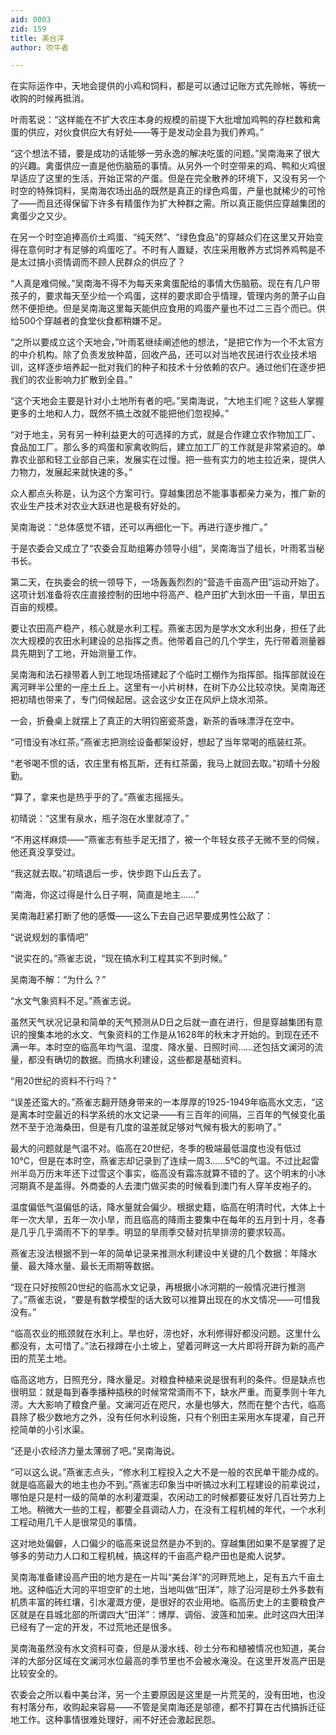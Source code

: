 ```yaml
---
aid: 0003
zid: 159
title: 美台洋
author: 吹牛者

---
```




  在实际运作中，天地会提供的小鸡和饲料，都是可以通过记账方式先赊帐，等统一收购的时候再抵消。

  叶雨茗说：“这样能在不扩大农庄本身的规模的前提下大批增加鸡鸭的存栏数和禽蛋的供应，对伙食供应大有好处——等于是发动全县为我们养鸡。”

  “这个想法不错，要是成功的话能够一劳永逸的解决吃蛋的问题。”吴南海来了很大的兴趣。禽蛋供应一直是他伤脑筋的事情。从另外一个时空带来的鸡、鸭和火鸡很早适应了这里的生活，开始正常的产蛋。但是在完全散养的环境下，又没有另一个时空的特殊饲料，吴南海农场出品的既然是真正的绿色鸡蛋，产量也就稀少的可怜了——而且还得保留下许多有精蛋作为扩大种群之需。所以真正能供应穿越集团的禽蛋少之又少。

  在另一个时空追捧高价土鸡蛋、“纯天然”、“绿色食品”的穿越众们在这里又开始变得在意何时才有足够的鸡蛋吃了。不时有人置疑，农庄采用散养方式饲养鸡鸭是不是太过搞小资情调而不顾人民群众的供应了？

  “人真是难伺候。”吴南海不得不为每天来禽蛋配给的事情大伤脑筋。现在有几户带孩子的，要求每天至少给一个鸡蛋，这样的要求即合乎情理，管理内务的萧子山自然不便拒绝。但是吴南海这里每天能供应食用的鸡蛋产量也不过二三百个而已。供给500个穿越者的食堂伙食都稍嫌不足。

  “之所以要成立这个天地会，”叶雨茗继续阐述他的想法，“是把它作为一个不太官方的中介机构。除了负责发放种苗，回收产品，还可以对当地农民进行农业技术培训，这样逐步培养起一批对我们的种子和技术十分依赖的农户。通过他们在逐步把我们的农业影响力扩散到全县。”

  “这个天地会主要是针对小土地所有者的吧。”吴南海说，“大地主们呢？这些人掌握更多的土地和人力，既然不搞土改就不能把他们忽视掉。”

  “对于地主，另有另一种利益更大的可选择的方式，就是合作建立农作物加工厂、食品加工厂。那么多的鸡蛋和家禽收购后，建立加工厂的工作就是非常紧迫的。单靠农业部和轻工业部自己来，发展实在过慢。把一些有实力的地主拉近来，提供人力物力，发展起来就快速的多。”

  众人都点头称是，认为这个方案可行。穿越集团总不能事事都亲力亲为，推广新的农业生产技术对农业大跃进也是极有好处的。

  吴南海说：“总体感觉不错，还可以再细化一下。再进行逐步推广。”

  于是农委会又成立了“农委会互助组筹办领导小组”，吴南海当了组长，叶雨茗当秘书长。

  第二天，在执委会的统一领导下，一场轰轰烈烈的“营造千亩高产田”运动开始了。这项计划准备将农庄直接控制的田地中将高产、稳产田扩大到水田一千亩，旱田五百亩的规模。

  要让农田高产稳产，核心就是水利工程。燕雀志因为是学水文水利出身，担任了此次大规模的农田水利建设的总指挥之责。他带着自己的几个学生，先行带着测量器具先期到了工地，开始测量工作。

  吴南海和法石禄带着人到工地现场搭建起了个临时工棚作为指挥部。指挥部就设在离河畔半公里的一座土丘上。这里有一小片树林，在树下办公比较凉快。吴南海还把初晴也带来了，专门伺候起居。这会这少女正在风炉上烧水沏茶。

  一会，折叠桌上就摆上了真正的大明钧窑瓷茶盏，新茶的香味漂浮在空中。

  “可惜没有冰红茶。”燕雀志把测绘设备都架设好，想起了当年常喝的瓶装红茶。

  “老爷喝不惯的话，农庄里有格瓦斯，还有红茶菌，我马上就回去取。”初晴十分殷勤。

  “算了，拿来也是热乎乎的了。”燕雀志摇摇头。

  初晴说：“这里有泉水，瓶子泡在水里就凉了。”

  “不用这样麻烦——”燕雀志有些手足无措了，被一个年轻女孩子无微不至的伺候，他还真没享受过。

  “我这就去取。”初晴退后一步，快步跑下山丘去了。

  “南海，你这过得是什么日子啊，简直是地主……”

  吴南海赶紧打断了他的感慨——这么下去自己迟早要成男性公敌了：

  “说说规划的事情吧”

  “说实在的。”燕雀志说，“现在搞水利工程其实不到时候。”

  吴南海不解：“为什么？”

  “水文气象资料不足。”燕雀志说。

  虽然天气状况记录和简单的天气预测从D日之后就一直在进行，但是穿越集团有意识的搜集本地的水文、气象资料的工作是从1628年的秋末才开始的。到现在还不满一年。本时空的临高年均气温、湿度、降水量、日照时间……还包括文澜河的流量，都没有确切的数据。而搞水利建设，这些都是基础资料。

  “用20世纪的资料不行吗？”

  “误差还蛮大的。”燕雀志翻开随身带来的一本厚厚的1925-1949年临高水文志，“这是离本时空最近的科学系统的水文记录——有三百年的间隔，三百年的气候变化虽然不至于沧海桑田，但是有几度的温差就足够对气候有极大的影响了。”

  最大的问题就是气温不对。临高在20世纪，冬季的极端最低温度也没有低过10℃，但是在本时空，燕雀志却记录到了连续一周3……5℃的气温。不过比起雷州半岛万历末年还下过雪这个事实，临高没有霜冻就算不错的了。这个明末的小冰河期真不是盖得。外商委的人去澳门做买卖的时候看到澳门有人穿羊皮袍子的。

  温度偏低气温偏低的话，降水量就会偏少。根据史籍，临高在明清时代，大体上十年一次大旱，五年一次小旱，而且临高的降雨主要集中在每年的五月到十月，冬春是几乎几乎滴雨不下的旱季。明显的旱雨季交替对抗旱排涝的要求较高。

  燕雀志没法根据不到一年的简单记录来推测水利建设中关键的几个数据：年降水量、最大降水量、最长无雨期等数据。

  “现在只好按照20世纪的临高水文记录，再根据小冰河期的一般情况进行推测了。”燕雀志说，“要是有数学模型的话大致可以推算出现在的水文情况——可惜我没有。”

  “临高农业的瓶颈就在水利上。旱也好，涝也好，水利修得好都没问题。这里什么都没有，太可惜了。”法石禄蹲在小土坡上，望着河畔这一大片即将开辟为新的高产田的荒芜土地。

  临高这地方，日照充分，降水量足。对粮食种植来说是很有利的条件。但是缺点也很明显：就是每到春季播种插秧的时候常常滴雨不下，缺水严重。而夏季则十年九涝。大大影响了粮食产量。文澜河近在咫尺，水量也够大，然而在整个古代，临高县除了极少数地方之外，没有任何水利设施，只有个别田主采用水车提灌，自己开挖简单的小引水渠。

  “还是小农经济力量太薄弱了吧。”吴南海说。

  “可以这么说。”燕雀志点头，“修水利工程投入之大不是一般的农民单干能办成的。就是临高最大的地主也办不到。”燕雀志印象当中听搞过水利工程建设的前辈说过，哪怕是只是村一级的简单的水利灌溉渠，农闲动工的时候都要征发好几百壮劳力上工地。稍微大一些的工程，都要全县调动人力，在没有工程机械的年代，一个水利工程动用几千人是很常见的事情。

  这对地处偏僻，人口偏少的临高来说显然是办不到的。穿越集团如果不是掌握了足够多的劳动力人口和工程机械，搞这样的千亩高产稳产田也是痴人说梦。

  吴南海准备建设高产田的地方是在一片叫“美台洋”的河畔荒地上，足有五六千亩土地。这种临近大河的平坦空旷的土地，当地叫做“田洋”，除了沿河是砂土外多数有机质丰富的砖红壤，引水灌溉方便，是很好的农业用地。临高历史上的主要粮食产区就是在县城北部的所谓四大“田洋”：博厚、调俗、波莲和加来。此时这四大田洋已经有了一定的开发，不过荒地还是很多。

  吴南海虽然没有水文资料可查，但是从漫水线、砂土分布和植被情况也知道，美台洋的大部分区域在文澜河水位最高的季节里也不会被水淹没。在这里开发高产田是比较安全的。

  农委会之所以看中美台洋，另一个主要原因是这里是一片荒芜的，没有田地，也没有村落分布，收购起来容易——不管是吴南海还是邬德，都不打算在古代搞拆迁征地工作。这种事情很难处理好，闹不好还会激起民怨。



